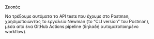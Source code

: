 Σκοπός

Να τρέξουμε αυτόματα τα API tests που έχουμε στο Postman,
χρησιμοποιώντας το εργαλείο Newman (το “CLI version” του Postman),
μέσα από ένα GitHub Actions pipeline (δηλαδή αυτοματοποιημένο workflow).
